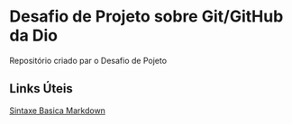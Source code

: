 # Desafio de Projeto sobre Git/GitHub da Dio 
Repositório criado par o Desafio de Pojeto 

## Links Úteis 
[Sintaxe Basica Markdown](https://www.markdownguide.org/basic-syntax/)
